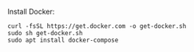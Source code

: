 Install Docker:
```
curl -fsSL https://get.docker.com -o get-docker.sh
sudo sh get-docker.sh
sudo apt install docker-compose
```
